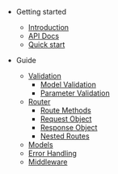 * Getting started
	* [Introduction](/)
	* <a href="https://fetzenrndy.github.io/SRocket/apidoc/index.html">API Docs</a>
	* [Quick start](quickstart.md)

* Guide

	* [Validation](validation.md)
		* [Model Validation](model-validation.md)
		* [Parameter Validation](parameter-validation.md)
	* [Router](router.md)
		* [Route Methods](route-methods.md)
		* [Request Object](request.md)
		* [Response Object](response.md)
		* [Nested Routes](nested-routes.md)
	* [Models](models.md)
	* [Error Handling](error-handling.md)
	* [Middleware](middleware.md)

